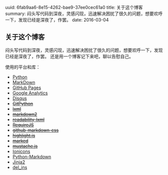 uuid: 6fab9aa6-8e15-4262-bae9-37ee0cec61a0
title: 关于这个博客
summary: 闷头写代码到深夜，灵感闪现，迅速解决困扰了很久的问题，想要欢呼一下，发现已经是深夜了，作罢。
date: 2016-03-04

## 关于这个博客 ##
闷头写代码到深夜，灵感闪现，迅速解决困扰了很久的问题，想要欢呼一下，发现已经是深夜了，作罢。
还是用一个博客记下来吧，聊以告慰自己。

使用的平台和库：

- [Python](https://www.python.org/)
- [MarkDown](https://daringfireball.net/projects/markdown/)
- [GitHub Pages](https://pages.github.com/)
- [Google Analytics](https://analytics.google.com/)
- [Disqus](https://disqus.com/)
- ~~[GitPython](https://github.com/gitpython-developers/GitPython)~~
- ~~[lxml](http://lxml.de/)~~
- ~~[markdown2](https://github.com/trentm/python-markdown2)~~
- ~~[readability-lxml](https://github.com/buriy/python-readability)~~
- ~~[RequireJS](http://requirejs.org/)~~
- ~~[github-markdown-css](https://github.com/sindresorhus/github-markdown-css)~~
- ~~[highlight.js](https://highlightjs.org/)~~
- ~~[marked](https://github.com/chjj/marked)~~
- ~~[mustache.js](https://github.com/janl/mustache.js)~~
- [Ionicons](http://ionicons.com/)
- [Python-Markdown](https://pythonhosted.org/Markdown/)
- [Jinja2](http://jinja.pocoo.org/)
- [del_ins](https://github.com/aleray/mdx_del_ins)
